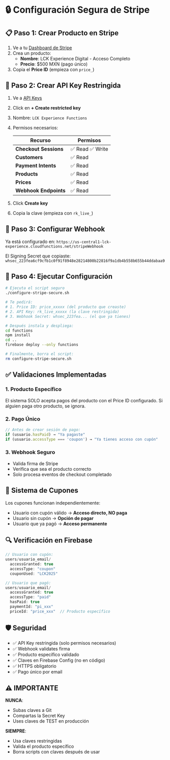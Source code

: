 # 🔒 Configuración Segura de Stripe

## 📋 Paso 1: Crear Producto en Stripe

1. Ve a tu [Dashboard de Stripe](https://dashboard.stripe.com/products)
2. Crea un producto:
   - **Nombre**: LCK Experience Digital - Acceso Completo
   - **Precio**: $500 MXN (pago único)
3. Copia el **Price ID** (empieza con `price_`)

## 🔑 Paso 2: Crear API Key Restringida

1. Ve a [API Keys](https://dashboard.stripe.com/apikeys)
2. Click en **+ Create restricted key**
3. Nombre: `LCK Experience Functions`
4. Permisos necesarios:

   | Recurso | Permisos |
   |---------|----------|
   | **Checkout Sessions** | ✅ Read ✅ Write |
   | **Customers** | ✅ Read |
   | **Payment Intents** | ✅ Read |
   | **Products** | ✅ Read |
   | **Prices** | ✅ Read |
   | **Webhook Endpoints** | ✅ Read |

5. Click **Create key**
6. Copia la clave (empieza con `rk_live_`)

## 🔗 Paso 3: Configurar Webhook

Ya está configurado en: `https://us-central1-lck-experience.cloudfunctions.net/stripeWebhook`

El Signing Secret que copiaste: `whsec_223fea6cf9cfb1c0f91f8948e28214800b22816f9a1db4b558b655b44ddabaa9`

## 🚀 Paso 4: Ejecutar Configuración

```bash
# Ejecuta el script seguro
./configure-stripe-secure.sh

# Te pedirá:
# 1. Price ID: price_xxxxx (del producto que creaste)
# 2. API Key: rk_live_xxxxx (la clave restringida)
# 3. Webhook Secret: whsec_223fea... (el que ya tienes)

# Después instala y despliega:
cd functions
npm install
cd ..
firebase deploy --only functions

# Finalmente, borra el script:
rm configure-stripe-secure.sh
```

## ✅ Validaciones Implementadas

### 1. **Producto Específico**
El sistema SOLO acepta pagos del producto con el Price ID configurado. Si alguien paga otro producto, se ignora.

### 2. **Pago Único**
```javascript
// Antes de crear sesión de pago:
if (usuario.hasPaid) → "Ya pagaste"
if (usuario.accessType === 'coupon') → "Ya tienes acceso con cupón"
```

### 3. **Webhook Seguro**
- Valida firma de Stripe
- Verifica que sea el producto correcto
- Solo procesa eventos de checkout completado

## 🎫 Sistema de Cupones

Los cupones funcionan independientemente:
- Usuario con cupón válido → **Acceso directo, NO paga**
- Usuario sin cupón → **Opción de pagar**
- Usuario que ya pagó → **Acceso permanente**

## 🔍 Verificación en Firebase

```javascript
// Usuario con cupón:
users/usuario_email/
  accessGranted: true
  accessType: "coupon"
  couponUsed: "LCK2025"

// Usuario que pagó:
users/usuario_email/
  accessGranted: true
  accessType: "paid"
  hasPaid: true
  paymentId: "pi_xxx"
  priceId: "price_xxx"  // Producto específico
```

## 🛡️ Seguridad

- ✅ API Key restringida (solo permisos necesarios)
- ✅ Webhook validates firma
- ✅ Producto específico validado
- ✅ Claves en Firebase Config (no en código)
- ✅ HTTPS obligatorio
- ✅ Pago único por email

## ⚠️ IMPORTANTE

**NUNCA**:
- Subas claves a Git
- Compartas la Secret Key
- Uses claves de TEST en producción

**SIEMPRE**:
- Usa claves restringidas
- Valida el producto específico
- Borra scripts con claves después de usar